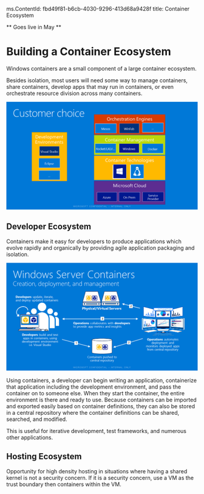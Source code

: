 ﻿ms.ContentId: fbd49f81-b6cb-4030-9296-413d68a9428f
title: Container Ecosystem

** Goes live in May **

# Building a Container Ecosystem #

Windows containers are a small component of a large container ecosystem.

Besides isolation, most users will need some way to manage containers, share containers, develop apps that may run in containers, or even orchestrate resource division across many containers.

![](media\containerEcosystem.png)


## Developer Ecosystem ##

Containers make it easy for developers to produce applications which evolve rapidly and organically by providing agile application packaging and isolation.   

![](media/devCreateDeployManage.png)

Using containers, a developer can begin writing an application, containerize that application including the development environment, and pass the container on to someone else. When they start the container, the entire environment is there and ready to use. Because containers can be imported and exported easily based on container definitions, they can also be stored in a central repository where the container definitions can be shared, searched, and modified.

This is useful for iterative development, test frameworks, and numerous other applications.


## Hosting Ecosystem ##

Opportunity for high density hosting in situations where having a shared kernel is not a security concern. If it is a security concern, use a VM as the trust boundary then containers within the VM.

